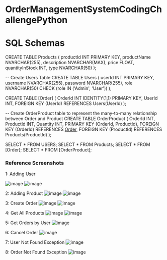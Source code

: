 # OrderManagementSystemCodingChallengePython

<h1>SQL Schemas</h1>
CREATE TABLE Products (
    productId INT PRIMARY KEY,
    productName NVARCHAR(255),
    description NVARCHAR(MAX),
    price FLOAT,
    quantityInStock INT,
    type NVARCHAR(50)
);

-- Create Users Table
CREATE TABLE Users (
    userId INT PRIMARY KEY,
    username NVARCHAR(255),
    password NVARCHAR(255),
    role NVARCHAR(50) CHECK (role IN ('Admin', 'User'))
);

CREATE TABLE [Order] (
    OrderId INT IDENTITY(1,1) PRIMARY KEY,
    UserId INT,
    FOREIGN KEY (UserId) REFERENCES Users(UserId)
);

-- Create OrderProduct table to represent the many-to-many relationship between Order and Product
CREATE TABLE OrderProduct (
    OrderId INT,
    ProductId INT,
    Quantity INT,
    PRIMARY KEY (OrderId, ProductId),
    FOREIGN KEY (OrderId) REFERENCES [Order](OrderId),
    FOREIGN KEY (ProductId) REFERENCES Products(ProductId)
);

SELECT * FROM USERS;
SELECT * FROM Products;
SELECT * FROM [Order];
SELECT * FROM [OrderProduct];

<h3>Reference Screenshots</h3>
1: Adding User

![image](https://github.com/udaysk3/OrderManagementSystemCodingChallengePython/assets/75845600/c7473257-e403-464c-83a9-f80ac3c07b3f)
![image](https://github.com/udaysk3/OrderManagementSystemCodingChallengePython/assets/75845600/6fdb65c9-ad50-4d09-adef-72ac58d25964)

2: Adding Product
![image](https://github.com/udaysk3/OrderManagementSystemCodingChallengePython/assets/75845600/26018ba5-1c9d-4974-acc2-b2db4e282c4c)
![image](https://github.com/udaysk3/OrderManagementSystemCodingChallengePython/assets/75845600/7f36e834-ae67-4abe-9ce2-003bdb4fdb19)

3: Create Order
![image](https://github.com/udaysk3/OrderManagementSystemCodingChallengePython/assets/75845600/9a2c67b1-e3fd-414e-b6fb-e428c350567c)
![image](https://github.com/udaysk3/OrderManagementSystemCodingChallengePython/assets/75845600/c5d83b5a-784f-4146-9161-c00e82c0f268)


4: Get All Products
![image](https://github.com/udaysk3/OrderManagementSystemCodingChallengePython/assets/75845600/9547532e-6110-44b9-98bf-09bb8c93bb00)
![image](https://github.com/udaysk3/OrderManagementSystemCodingChallengePython/assets/75845600/7954749d-42fd-41c1-8744-58d63df4d3d1)

5: Get Orders by User
![image](https://github.com/udaysk3/OrderManagementSystemCodingChallengePython/assets/75845600/68d03b88-cc9c-42fe-bd8f-8504293a8b43)

6: Cancel Order
![image](https://github.com/udaysk3/OrderManagementSystemCodingChallengePython/assets/75845600/40162699-50c7-4dde-9a17-d5de4156aef3)

7: User Not Found Exception
![image](https://github.com/udaysk3/OrderManagementSystemCodingChallengePython/assets/75845600/9f853c25-4f7d-4d91-bf57-0bd5f4b4a4c8)

8: Order Not Found Exception
![image](https://github.com/udaysk3/OrderManagementSystemCodingChallengePython/assets/75845600/8daddacb-a7fe-4057-a5a8-78abffd1faf2)



